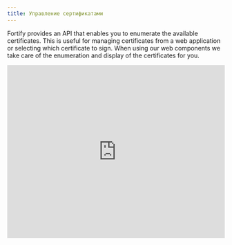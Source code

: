 ```yaml
---
title: Управление сертификатами
---
```


Fortify provides an API that enables you to enumerate the available certificates. This is useful for managing certificates from a web application or selecting which certificate to sign. When using our web components we take care of the enumeration and display of the certificates for you.

<iframe height="400" style="width: 100%;" scrolling="no" title="Certificate viewer" src="https://codepen.io/donskov/embed/preview/RwPqLLa?height=400&theme-id=light&default-tab=result" frameborder="no" allowtransparency="true" allowfullscreen="true">
  See the Pen <a href='https://codepen.io/donskov/pen/RwPqLLa'>Certificate viewer</a> by Dmitriy Donskov
  (<a href='https://codepen.io/donskov'>@donskov</a>) on <a href='https://codepen.io'>CodePen</a>.
</iframe>